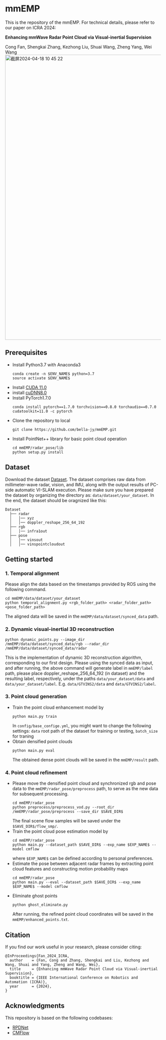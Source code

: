 # mmEMP
This is the repository of the mmEMP. For technical details, please refer to our paper on ICRA 2024:

**Enhancing mmWave Radar Point Cloud via Visual-inertial Supervision**

Cong Fan, Shengkai Zhang, Kezhong Liu, Shuai Wang, Zheng Yang, Wei Wang
<img width="920" alt="截屏2024-04-18 10 45 22" src="https://github.com/bella-jy/mmEMP/assets/74900308/b8608f57-1ea5-4135-89a3-c958b4267098">
## Prerequisites
* Install Python3.7 with Anaconda3
  ```
  conda create -n $ENV_NAME$ python=3.7
  source activate $ENV_NAME$
  ```
* Install [CUDA 11.0](https://developer.nvidia.com/cuda-11.0-download-archive)
* install [cuDNN8.0](https://developer.nvidia.com/cudnn)
* Install PyTorch1.7.0
  ```
  conda install pytorch==1.7.0 torchvision==0.8.0 torchaudio==0.7.0 cudatoolkit=11.0 -c pytorch
  ```
* Clone the repository to local
  ```
  git clone https://github.com/bella-jy/mmEMP.git
  ```
* Install PointNet++ library for basic point cloud operation
  ```
  cd mmEMP/radar_pose/lib
  python setup.py install
## Dataset
Download the dataset [Dataset](https://pan.baidu.com/s/1KYOStoLnHUi-qyTsGuO3XQ?pwd=52jk). The dataset comprises raw data from millimeter-wave radar, vision, and IMU, along with the output results of PC-side automatic VI-SLAM execution. Please make sure you have prepared the dataset by organizing the directory as: `data/dataset/your_dataset`. In the end, the dataset should be oragnized like this:
  ```
  Dataset
    ├── radar
    │   │── xyz
    │   │── doppler_reshape_256_64_192
    ├── rgb
    │   │── infra1out
    ├── pose
    │   │── vinsout
    │   │── vinspointcloudout
  ```
## Getting started
### 1. Temporal alignment
  Please align the data based on the timestamps provided by ROS using the following command.
  ```
  cd mmEMP/data/dataset/your_dataset
  python temporal_alignment.py <rgb_folder_path> <radar_folder_path> <pose_folder_path>
  ```
  The aligned data will be saved in the `mmEMP/data/dataset/synced_data` path.
### 2. Dynamic visual-inertial 3D reconstruction
  ```
  python dynamic_points.py --image_dir /mmEMP/data/dataset/synced_data/rgb --radar_dir /mmEMP/data/dataset/synced_data/radar
  ```
  This is the implementation of dynamic 3D reconstruction algorithm, corresponding to our first design. Please using the synced data as input, and after running, the above command will generate label in `mmEMP/label` path, please place doppler_reshape_256_64_192 (in dataset) and the resulting label, respectively, under the paths `data/your_dataset/data` and `data/your_dataset/label`. E.g. `data/GTVINS2/data` and `data/GTVINS2/label`.
### 3. Point cloud generation
* Train the point cloud enhancement model by
  ```
  python main.py train
  ```
  In `config/base_confige.yml`, you might want to change the following settings: `data` root path of the dataset for training or testing, `batch_size` for traning
* Obtain densified point clouds
  ```
  python main.py eval
  ```
  The obtained dense point clouds will be saved in the `mmEMP/result` path.
### 4. Point cloud refinement
* Please move the densified point cloud and synchronized rgb and pose data to the `mmEMP/radar_pose/preprocess` path, to serve as the new data for subsequent processing.
  ```
  cd mmEMP/radar_pose
  python preprocess/preprocess_vod.py --root_dir /mmEMP/radar_pose/preprocess --save_dir $SAVE_DIR$
  ```
  The final scene flow samples will be saved under the `$SAVE_DIR$/flow_smp/`. 
* Train the point cloud pose estimation model by
  ```
  cd mmEMP/radar_pose
  python main.py --dataset_path $SAVE_DIR$ --exp_name $EXP_NAME$ --model cmflow
  ```
  where `$EXP_NAME$` can be defined according to personal preferences.
* Estimate the pose between adjacent radar frames by extracting point cloud features and constructing motion probability maps
  ```
  cd mmEMP/radar_pose
  python main.py --eval --dataset_path $SAVE_DIR$ --exp_name $EXP_NAME$ --model cmflow
  ```
* Eliminate ghost points
  ```
  python ghost_eliminate.py
  ```
  After running, the refined point cloud coordinates will be saved in the `mmEMP/enhanced_points.txt`.
## Citation
If you find our work useful in your research, please consider citing:
  ```
@InProceedings{Fan_2024_ICRA,
    author    = {Fan, Cong and Zhang, Shengkai and Liu, Kezhong and Wang, Shuai and Yang, Zheng and Wang, Wei},
    title     = {Enhancing mmWave Radar Point Cloud via Visual-inertial Supervision},
    booktitle = {IEEE International Conference on Robotics and Automation (ICRA)},
    year      = {2024},
}
  ```
## Acknowledgments
This repository is based on the following codebases:
* [RPDNet](https://github.com/thucyw/RPDNet)
* [CMFlow](https://github.com/Toytiny/CMFlow)

